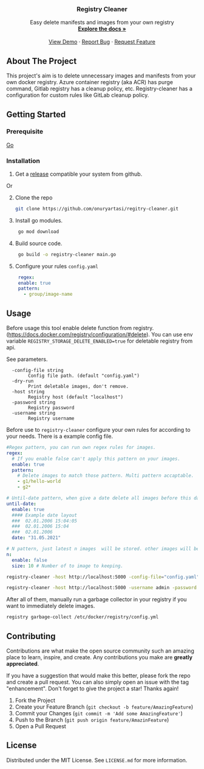 
<h3 align="center">Registry Cleaner</h3>

  <p align="center">
    Easy delete manifests and images from your own registry
    <br />
    <a href="https://github.com/onuryartasi/registry-cleaner"><strong>Explore the docs »</strong></a>
    <br />
    <br />
    <a href="https://github.com/onuryartasi/registry-cleaner">View Demo</a>
    ·
    <a href="https://github.com/onuryartasi/registry-cleaner/issues">Report Bug</a>
    ·
    <a href="https://github.com/onuryartasi/registry-cleaner/issues">Request Feature</a>
  </p>
</div>




## About The Project

This project's aim is to delete unnecessary images and manifests from your own docker registry. Azure container registry (aka ACR) has purge command, Gitlab registry has a cleanup policy, etc. Registry-cleaner has a configuration for custom rules like GitLab cleanup policy.


## Getting Started
### Prerequisite

 [Go](https://golang.org/doc/install) 

### Installation

1. Get a [release](https://github.com/onuryartasi/registry-cleaner/releases) compatible your system from github.

Or


2. Clone the repo
   ```sh
   git clone https://github.com/onuryartasi/regitry-cleaner.git
   ```
3. Install go modules.
   ```sh
    go mod download
   ```
4. Build source code.
    ```sh
     go build -o registry-cleaner main.go 
    ```
5. Configure your rules `config.yaml`
   ```yaml
    regex:
    enable: true
    pattern:
      - group/image-name
   ```

## Usage

Before usage this tool enable delete function from registry.(https://docs.docker.com/registry/configuration/#delete). You can use env variable `REGISTRY_STORAGE_DELETE_ENABLED=true` for deletable registry from api.


See parameters.
```
  -config-file string
        Config file path. (default "config.yaml")
  -dry-run
        Print deletable images, don't remove.
  -host string
        Registry host (default "localhost")
  -password string
        Registry password
  -username string
        Registry username
```
Before use to `registry-cleaner` configure your own rules for according to your needs.
There is a example config file.
```yaml
#Regex pattern, you can run own regex rules for images.
regex: 
  # If you enable false can't apply this pattern on your images.
  enable: true 
  pattern:
    # Delete images to match those pattern. Multi pattern accaptable.
    - g1/hello-world
    - g2*

# Until-date pattern, when give a date delete all images before this date.
until-date: 
  enable: true
  #### Example date layout
  ###  02.01.2006 15:04:05
  ###  02.01.2006 15:04
  ###  02.01.2006
  date: "31.05.2021"

# N pattern, just latest n images  will be stored. other images will be delete.
n: 
  enable: false
  size: 10 # Number of to image to keeping.
```

```bash
registry-cleaner -host http://localhost:5000 -config-file="config.yaml"

registry-cleaner -host http://localhost:5000 -username admin -password changeme -config-file="config.yaml"
```


After all of them, manually run a garbage collector in your registry if you want to immediately delete images.
```sh
registry garbage-collect /etc/docker/registry/config.yml
```


## Contributing

Contributions are what make the open source community such an amazing place to learn, inspire, and create. Any contributions you make are **greatly appreciated**.

If you have a suggestion that would make this better, please fork the repo and create a pull request. You can also simply open an issue with the tag "enhancement".
Don't forget to give the project a star! Thanks again!

1. Fork the Project
2. Create your Feature Branch (`git checkout -b feature/AmazingFeature`)
3. Commit your Changes (`git commit -m 'Add some AmazingFeature'`)
4. Push to the Branch (`git push origin feature/AmazinFeature`)
5. Open a Pull Request

## License

Distributed under the MIT License. See `LICENSE.md` for more information.


[contributors-shield]: https://img.shields.io/github/contributors/onuryartasi/registry-cleaner.svg?style=for-the-badge
[contributors-url]: https://github.com/onuryartasi/registry-cleaner/graphs/contributors
[forks-shield]: https://img.shields.io/github/forks/onuryartasi/registry-cleaner.svg?style=for-the-badge
[forks-url]: https://github.com/onuryartasi/registry-cleaner/network/members
[stars-shield]: https://img.shields.io/github/stars/onuryartasi/registry-cleaner.svg?style=for-the-badge
[stars-url]: https://github.com/onuryartasi/registry-cleaner/stargazers
[issues-shield]: https://img.shields.io/github/issues/onuryartasi/registry-cleaner.svg?style=for-the-badge
[issues-url]: https://github.com/onuryartasi/registry-cleaner/issues
[license-shield]: https://img.shields.io/github/license/onuryartasi/registry-cleaner.svg?style=for-the-badge
[license-url]: https://github.com/onuryartasi/regsitry-cleaner/blob/master/LICENSE.md
[linkedin-url]: https://linkedin.com/in/onuryartasi

